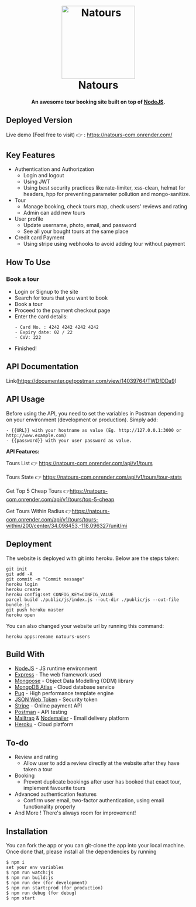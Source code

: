 <h1 align="center">
  <br>
  <a href="https://natours-com.onrender.com/"><img src="https://github.com/udaymittal7/natours/blob/master/public/img/logo-green-round.png" alt="Natours" width="200"></a>
  <br>
  Natours
  <br>
</h1>

<h4 align="center">An awesome tour booking site built on top of <a href="https://nodejs.org/en/" target="_blank">NodeJS</a>.</h4>

## Deployed Version
Live demo (Feel free to visit) 👉 : https://natours-com.onrender.com/


## Key Features

* Authentication and Authorization
  - Login and logout
  - Using JWT 
  - Using best security practices like rate-limiter, xss-clean, helmat for headers, hpp for preventing parameter pollution and mongo-sanitize.
* Tour
  - Manage booking, check tours map, check users' reviews and rating
  - Admin can add new tours
* User profile
  - Update username, photo, email, and password
  - See all your bought tours at the same place
* Credit card Payment
  - Using stripe using webhooks to avoid adding tour without payment

## How To Use

### Book a tour
* Login or Signup to the site
* Search for tours that you want to book
* Book a tour
* Proceed to the payment checkout page
* Enter the card details:
  ```
  - Card No. : 4242 4242 4242 4242
  - Expiry date: 02 / 22
  - CVV: 222
  ```
* Finished!

## API Documentation
Link(https://documenter.getpostman.com/view/14039764/TWDfDDa9)

## API Usage
Before using the API, you need to set the variables in Postman depending on your environment (development or production). Simply add: 
  ```
  - {{URL}} with your hostname as value (Eg. http://127.0.0.1:3000 or http://www.example.com)
  - {{password}} with your user password as value.
  ```

<b> API Features: </b>

Tours List 👉 https://natours-com.onrender.com/api/v1/tours

Tours State 👉 https://natours-com.onrender.com/api/v1/tours/tour-stats

Get Top 5 Cheap Tours 👉https://natours-com.onrender.com/api/v1/tours/top-5-cheap

Get Tours Within Radius 👉https://natours-com.onrender.com/api/v1/tours/tours-within/200/center/34.098453,-118.096327/unit/mi



## Deployment
The website is deployed with git into heroku. Below are the steps taken:
```
git init
git add -A
git commit -m "Commit message"
heroku login
heroku create
heroku config:set CONFIG_KEY=CONFIG_VALUE
parcel build ./public/js/index.js --out-dir ./public/js --out-file bundle.js
git push heroku master
heroku open
```
You can also changed your website url by running this command:
```
heroku apps:rename natours-users
```


## Build With

* [NodeJS](https://nodejs.org/en/) - JS runtime environment
* [Express](http://expressjs.com/) - The web framework used
* [Mongoose](https://mongoosejs.com/) - Object Data Modelling (ODM) library
* [MongoDB Atlas](https://www.mongodb.com/cloud/atlas) - Cloud database service
* [Pug](https://pugjs.org/api/getting-started.html) - High performance template engine
* [JSON Web Token](https://jwt.io/) - Security token
* [Stripe](https://stripe.com/) - Online payment API
* [Postman](https://www.getpostman.com/) - API testing
* [Mailtrap](https://mailtrap.io/) & [Nodemailer](https://nodemailer.com/) - Email delivery platform
* [Heroku](https://www.heroku.com/) - Cloud platform



## To-do

* Review and rating
  - Allow user to add a review directly at the website after they have taken a tour
* Booking
  - Prevent duplicate bookings after user has booked that exact tour, implement favourite tours
* Advanced authentication features
  - Confirm user email, two-factor authentication, using email functionality properly
* And More ! There's always room for improvement!


## Installation
You can fork the app or you can git-clone the app into your local machine. Once done that, please install all the
dependencies by running
```
$ npm i
set your env variables
$ npm run watch:js
$ npm run build:js
$ npm run dev (for development)
$ npm run start:prod (for production)
$ npm run debug (for debug)
$ npm start
```
